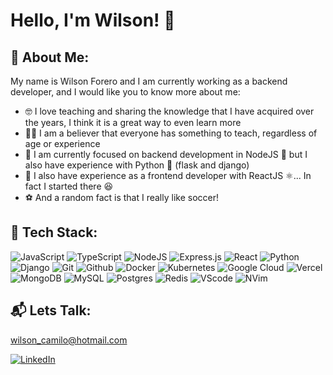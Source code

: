 # Hello, I'm Wilson! 👋

## 💫 About Me:
My name is Wilson Forero and I am currently working as a backend developer,  and I would like you to know more about me:
- 🤓 I love teaching and sharing the knowledge that I have acquired over the years, I think it is a great way to even learn more
- 👨‍💻 I am a believer that everyone has something to teach, regardless of age or experience 
- 🔬 I am currently focused on backend development in NodeJS 🌟 but I also have experience with Python 🐍 (flask and django)
- 💭 I also have experience as a frontend developer with ReactJS ⚛️... In fact I started there 😆
- ⚽ And a random fact is that I really like soccer!

## 🚀 Tech Stack:

![JavaScript](https://img.shields.io/badge/-JavaScript-F7DF1E?style=for-the-badge&logo=JavaScript&logoColor=black) ![TypeScript](https://img.shields.io/badge/typescript-%23007ACC.svg?style=for-the-badge&logo=typescript&logoColor=white) ![NodeJS](https://img.shields.io/badge/node.js-6DA55F?style=for-the-badge&logo=node.js&logoColor=white) ![Express.js](https://img.shields.io/badge/express.js-%23404d59.svg?style=for-the-badge&logo=express&logoColor=%2361DAFB) ![React](https://img.shields.io/badge/react-%2320232a.svg?style=for-the-badge&logo=react&logoColor=%2361DAFB) ![Python](https://img.shields.io/badge/python-3670A0?style=for-the-badge&logo=python&logoColor=ffdd54) ![Django](https://img.shields.io/badge/django-%23092E20.svg?style=for-the-badge&logo=django&logoColor=white) ![Git](https://img.shields.io/badge/git-%23F05033.svg?style=for-the-badge&logo=git&logoColor=white)
![Github](https://img.shields.io/badge/github-%23121011.svg?style=for-the-badge&logo=github&logoColor=white) ![Docker](https://img.shields.io/badge/docker-%230db7ed.svg?style=for-the-badge&logo=docker&logoColor=white) ![Kubernetes](https://img.shields.io/badge/kubernetes-346ee5.svg?style=for-the-badge&logo=kubernetes&logoColor=white)  ![Google Cloud](https://img.shields.io/badge/GoogleCloud-%234285F4.svg?style=for-the-badge&logo=google-cloud&logoColor=white) ![Vercel](https://img.shields.io/badge/vercel-%23000000.svg?style=for-the-badge&logo=vercel&logoColor=white) ![MongoDB](https://img.shields.io/badge/MongoDB-%234ea94b.svg?style=for-the-badge&logo=mongodb&logoColor=white) ![MySQL](https://img.shields.io/badge/mysql-%2300000f.svg?style=for-the-badge&logo=mysql&logoColor=white)  ![Postgres](https://img.shields.io/badge/postgres-%23316192.svg?style=for-the-badge&logo=postgresql&logoColor=white) ![Redis](https://img.shields.io/badge/redis-%23DD0031.svg?style=for-the-badge&logo=redis&logoColor=white) ![VScode](https://img.shields.io/badge/VisualStudioCode-0078d7.svg?style=for-the-badge&logo=visual-studio-code&logoColor=white) ![NVim](https://img.shields.io/badge/Neovim-57A143?logo=neovim&logoColor=white&style=for-the-badge)

## 📬 Lets Talk: 
wilson_camilo@hotmail.com

[![LinkedIn](https://img.shields.io/badge/LinkedIn-0077B5?style=for-the-badge&logo=linkedin&logoColor=white)](https://www.linkedin.com/in/wilson-forero-sierra/) 
